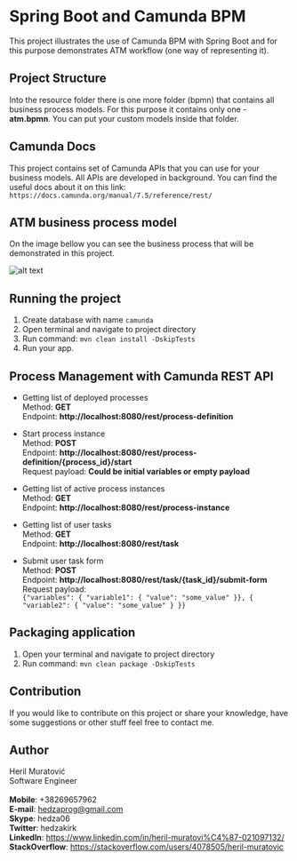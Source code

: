 # Spring Boot and Camunda BPM

This project illustrates the use of Camunda BPM with Spring Boot and for this purpose
demonstrates ATM workflow (one way of representing it). 


## Project Structure

Into the resource folder there is one more folder (bpmn) that contains all business process
models. For this purpose it contains only one - **atm.bpmn**. You can put your custom models inside
that folder.


## Camunda Docs

This project contains set of Camunda APIs that you can use for your business models. All APIs 
are developed in background. You can find the useful docs about it on this link: 
```https://docs.camunda.org/manual/7.5/reference/rest/```


## ATM business process model

On the image bellow you can see the business process that will be demonstrated 
in this project.

![alt text](https://github.com/hedza06/spring-boot-camunda/blob/master/src/main/resources/images/atm_process_image.png)


## Running the project

1. Create database with name ``camunda``
2. Open terminal and navigate to project directory
3. Run command: ```mvn clean install -DskipTests```
4. Run your app. 


## Process Management with Camunda REST API

- Getting list of deployed processes  
Method: **GET**    
Endpoint: **http://localhost:8080/rest/process-definition**  

- Start process instance  
Method: **POST**  
Endpoint: **http://localhost:8080/rest/process-definition/{process_id}/start**  
Request payload: **Could be initial variables or empty payload**  

- Getting list of active process instances  
Method: **GET**  
Endpoint: **http://localhost:8080/rest/process-instance**  

- Getting list of user tasks  
Method: **GET**  
Endpoint: **http://localhost:8080/rest/task**  

- Submit user task form  
Method: **POST**  
Endpoint: **http://localhost:8080/rest/task/{task_id}/submit-form**  
Request payload:  
```{"variables": { "variable1": { "value": "some_value" }}, { "variable2": { "value": "some_value" } }}```


## Packaging application

1. Open your terminal and navigate to project directory
2. Run command: ```mvn clean package -DskipTests``` 


## Contribution  

If you would like to contribute on this project or share your knowledge, have some suggestions or 
other stuff feel free to contact me.


## Author

Heril Muratović  
Software Engineer  
<br>
**Mobile**: +38269657962  
**E-mail**: hedzaprog@gmail.com  
**Skype**: hedza06  
**Twitter**: hedzakirk  
**LinkedIn**: https://www.linkedin.com/in/heril-muratovi%C4%87-021097132/  
**StackOverflow**: https://stackoverflow.com/users/4078505/heril-muratovic